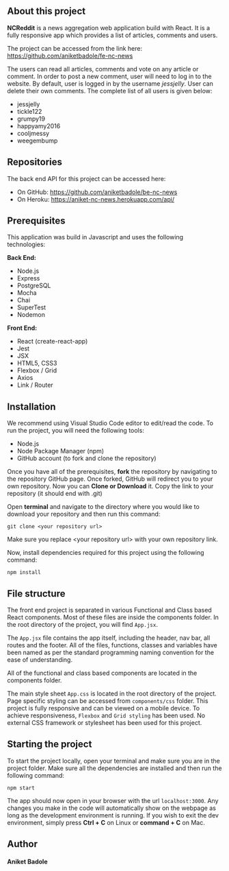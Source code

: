## About this project
**NCReddit** is a news aggregation web application build with React. It is a fully responsive app which provides a list of articles, comments and users.

The project can be accessed from the link here: https://github.com/aniketbadole/fe-nc-news

The users can read all articles, comments and vote on any article or comment. In order to post a new comment, user will need to log in to the website. By default, user is logged in by the username *jessjelly*. User can delete their own comments. The complete list of all users is given below:

- jessjelly
- tickle122
- grumpy19
- happyamy2016
- cooljmessy
- weegembump

## Repositories
The back end API for this project can be accessed here:
- On GitHub: https://github.com/aniketbadole/be-nc-news
- On Heroku: https://aniket-nc-news.herokuapp.com/api/

## Prerequisites
This application was build in Javascript and uses the following technologies:

**Back End:**
- Node.js
- Express
- PostgreSQL
- Mocha
- Chai
- SuperTest
- Nodemon

**Front End:**
- React (create-react-app)
- Jest
- JSX
- HTML5, CSS3
- Flexbox / Grid
- Axios
- Link / Router

## Installation
We recommend using Visual Studio Code editor to edit/read the code. To run the project, you will need the following tools:
- Node.js
- Node Package Manager (npm)
- GitHub account (to fork and clone the repository)

Once you have all of the prerequisites, **fork** the repository by navigating to the repository GitHub page. Once forked, GitHub will redirect you to your own repository. Now you can **Clone or Download** it. Copy the link to your repository (it should end with .git)

Open **terminal** and navigate to the directory where you would like to download your repository and then run this command:

<code>git clone &lt;your repository url&gt;</code>

Make sure you replace &lt;your repository url&gt; with your own repository link.

Now, install dependencies required for this project using the following command:

<code>npm install</code>

## File structure
The front end project is separated in various Functional and Class based React components. Most of these files are inside the components folder. In the root directory of the project, you will find `App.jsx`.

The `App.jsx` file contains the app itself, including the header, nav bar, all routes and the footer. All of the files, functions, classes and variables have been named as per the standard programming naming convention for the ease of understanding.

All of the functional and class based components are located in the components folder.

The main style sheet `App.css` is located in the root directory of the project. Page specific styling can be accessed from `components/css` folder. This project is fully responsive and can be viewed on a mobile device. To achieve responsiveness, `Flexbox` and `Grid styling` has been used. No external CSS framework or stylesheet has been used for this project.

## Starting the project
To start the project locally, open your terminal and make sure you are in the project folder. Make sure all the dependencies are installed and then run the following command:

<code>npm start</code>

The app should now open in your browser with the url `localhost:3000`. Any changes you make in the code will automatically show on the webpage as long as the development environment is running. If you wish to exit the dev environment, simply press **Ctrl + C** on Linux or **command + C** on Mac.

## Author
#### Aniket Badole